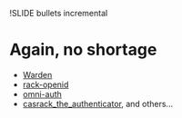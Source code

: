 !SLIDE bullets incremental
# Again, no shortage
* [Warden](https://github.com/hassox/warden)
* [rack-openid](https://github.com/josh/rack-openid)
* [omni-auth](https://github.com/intridea/omniauth)
* [casrack\_the\_authenticator](https://github.com/jamesarosen/casrack_the_authenticator), and others...